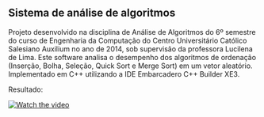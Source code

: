 ## Sistema de análise de algoritmos

Projeto desenvolvido na disciplina de Análise de Algoritmos do 6º semestre do curso de Engenharia da Computação do Centro Universitário Católico Salesiano Auxilium no ano de 2014, sob supervisão da professora Lucilena de Lima. Este software analisa o desempenho dos algoritmos de ordenação (Inserção, Bolha, Seleção, Quick Sort e Merge Sort) em um vetor aleatório. Implementado em C++ utilizando a IDE Embarcadero C++ Builder XE3.

Resultado:

[![Watch the video](https://img.youtube.com/vi/oZHYu488Ljk/hqdefault.jpg)](https://www.youtube.com/watch?v=oZHYu488Ljk)

